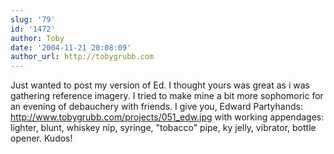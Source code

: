 ```yaml
---
slug: '79'
id: '1472'
author: Toby
date: '2004-11-21 20:08:09'
author_url: http://tobygrubb.com
---
```

Just wanted to post my version of Ed.  I thought yours was great as i was gathering reference imagery.  I tried to make mine a bit more sophomoric for an evening of debauchery with friends.  I give you, Edward Partyhands: http://www.tobygrubb.com/projects/051_edw.jpg   with working appendages: lighter, blunt, whiskey nip, syringe, "tobacco" pipe, ky jelly, vibrator, bottle opener.
Kudos!
